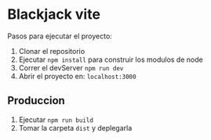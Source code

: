 # Blackjack vite

Pasos para ejecutar el proyecto:

1. Clonar el repositorio
2. Ejecutar ```npm install``` para construir los modulos de node 
3. Correr el devServer ```npm run dev```
4. Abrir el proyecto en: ```localhost:3000```

## Produccion

1. Ejecutar ```npm run build```
2. Tomar la carpeta ```dist``` y deplegarla